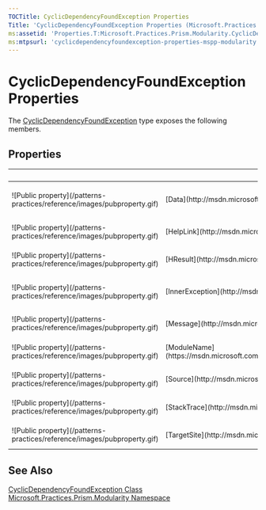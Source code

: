 ```yaml
---
TOCTitle: CyclicDependencyFoundException Properties
Title: 'CyclicDependencyFoundException Properties (Microsoft.Practices.Prism.Modularity)'
ms:assetid: 'Properties.T:Microsoft.Practices.Prism.Modularity.CyclicDependencyFoundException'
ms:mtpsurl: 'cyclicdependencyfoundexception-properties-mspp-modularity.md'
---
```


# CyclicDependencyFoundException Properties

The [CyclicDependencyFoundException](/patterns-practices/reference/cyclicdependencyfoundexception-class-mspp-modularity) type exposes the following members.

## Properties

<table>

<thead>
<tr class="header">
<th> </th>
<th>Name</th>
<th>Description</th>
</tr>
</thead>
<tbody>
<tr class="odd">
<td>![Public property](/patterns-practices/reference/images/pubproperty.gif)</td>
<td>[Data](http://msdn.microsoft.com/en-us/library/2wyfbc48)</td>
<td><div class="summary">
Gets a collection of key/value pairs that provide additional user-defined information about the exception.
</div>
(Inherited from [Exception](/patterns-practices/reference/ieventsubscription-interface-mspp-pubsubevents).)</td>
</tr>
<tr class="even">
<td>![Public property](/patterns-practices/reference/images/pubproperty.gif)</td>
<td>[HelpLink](http://msdn.microsoft.com/en-us/library/71tawy4s)</td>
<td><div class="summary">
Gets or sets a link to the help file associated with this exception.
</div>
(Inherited from [Exception](/patterns-practices/reference/ieventsubscription-interface-mspp-pubsubevents).)</td>
</tr>
<tr class="odd">
<td>![Public property](/patterns-practices/reference/images/pubproperty.gif)</td>
<td>[HResult](http://msdn.microsoft.com/en-us/library/sh5cw61c)</td>
<td><div class="summary">
Gets or sets HRESULT, a coded numerical value that is assigned to a specific exception.
</div>
(Inherited from [Exception](/patterns-practices/reference/ieventsubscription-interface-mspp-pubsubevents).)</td>
</tr>
<tr class="even">
<td>![Public property](/patterns-practices/reference/images/pubproperty.gif)</td>
<td>[InnerException](http://msdn.microsoft.com/en-us/library/902sca80)</td>
<td><div class="summary">
Gets the [Exception](/patterns-practices/reference/ieventsubscription-interface-mspp-pubsubevents) instance that caused the current exception.
</div>
(Inherited from [Exception](/patterns-practices/reference/ieventsubscription-interface-mspp-pubsubevents).)</td>
</tr>
<tr class="odd">
<td>![Public property](/patterns-practices/reference/images/pubproperty.gif)</td>
<td>[Message](http://msdn.microsoft.com/en-us/library/9btwf6wk)</td>
<td><div class="summary">
Gets a message that describes the current exception.
</div>
(Inherited from [Exception](/patterns-practices/reference/ieventsubscription-interface-mspp-pubsubevents).)</td>
</tr>
<tr class="even">
<td>![Public property](/patterns-practices/reference/images/pubproperty.gif)</td>
<td>[ModuleName](https://msdn.microsoft.com/library/microsoft.practices.prism.modularity.modularityexception.modulename)</td>
<td><div class="summary">
Gets or sets the name of the module that this exception refers to.
</div>
(Inherited from [ModularityException](https://msdn.microsoft.com/library/microsoft.practices.prism.modularity.modularityexception).)</td>
</tr>
<tr class="odd">
<td>![Public property](/patterns-practices/reference/images/pubproperty.gif)</td>
<td>[Source](http://msdn.microsoft.com/en-us/library/85weac5w)</td>
<td><div class="summary">
Gets or sets the name of the application or the object that causes the error.
</div>
(Inherited from [Exception](/patterns-practices/reference/ieventsubscription-interface-mspp-pubsubevents).)</td>
</tr>
<tr class="even">
<td>![Public property](/patterns-practices/reference/images/pubproperty.gif)</td>
<td>[StackTrace](http://msdn.microsoft.com/en-us/library/dxzhy005)</td>
<td><div class="summary">
Gets a string representation of the immediate frames on the call stack.
</div>
(Inherited from [Exception](/patterns-practices/reference/ieventsubscription-interface-mspp-pubsubevents).)</td>
</tr>
<tr class="odd">
<td>![Public property](/patterns-practices/reference/images/pubproperty.gif)</td>
<td>[TargetSite](http://msdn.microsoft.com/en-us/library/2wchw354)</td>
<td><div class="summary">
Gets the method that throws the current exception.
</div>
(Inherited from [Exception](/patterns-practices/reference/ieventsubscription-interface-mspp-pubsubevents).)</td>
</tr>
</tbody>
</table>

## See Also

[CyclicDependencyFoundException Class](/patterns-practices/reference/cyclicdependencyfoundexception-class-mspp-modularity)<br/>
[Microsoft.Practices.Prism.Modularity Namespace](/patterns-practices/reference/mspp-modularity-namespace)<br/>